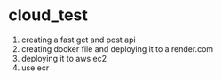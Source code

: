 # cloud_test

1. creating a fast get and post api
2. creating docker file and deploying it to a render.com
3. deploying it to aws ec2
4. use ecr